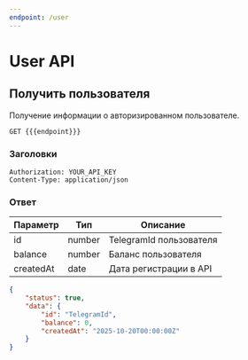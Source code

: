 ```yaml
---
endpoint: /user
---
```


# User API

## Получить пользователя

Получение информации о авторизированном пользователе.

```http
GET {{{endpoint}}}
```

### Заголовки

```http
Authorization: YOUR_API_KEY
Content-Type: application/json
```

### Ответ

| Параметр  | Тип    | Описание                |
| --------- | ------ | ----------------------- |
| id        | number | TelegramId пользователя |
| balance   | number | Баланс пользователя     |
| createdAt | date   | Дата регистрации в API  |

```json
{
	"status": true,
	"data": {
		"id": "TelegramId",
		"balance": 0,
		"createdAt": "2025-10-20T00:00:00Z"
	}
}
```
